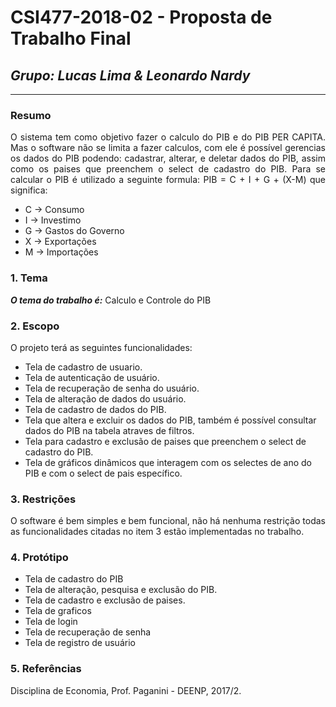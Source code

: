 # **CSI477-2018-02 - Proposta de Trabalho Final**
## *Grupo: Lucas Lima & Leonardo Nardy*

--------------

<!-- Descrever um resumo sobre o trabalho. -->

### Resumo
<p style="text-align: justify;">
  O sistema tem como objetivo fazer o calculo do PIB e do PIB PER CAPITA. Mas o software não se limita a fazer calculos, com ele é possível gerencias os dados do PIB podendo: cadastrar, alterar, e deletar dados do PIB, assim como os paises que preenchem o select de cadastro do PIB. Para se calcular o PIB é utilizado a seguinte formula: PIB = C + I + G + (X-M) que significa:
  
- C -> Consumo
- I -> Investimo
- G -> Gastos do Governo
- X -> Exportações
- M -> Importações

</p>

<!-- Apresentar o tema. -->
### 1. Tema

  ***O tema do trabalho é:*** Calculo e Controle do PIB

<!-- Descrever e limitar o escopo da aplicação. -->
### 2. Escopo
  
  O projeto terá as seguintes funcionalidades:

- Tela de cadastro de usuario.
- Tela de autenticação de usuário.
- Tela de recuperação de senha do usuário.
- Tela de alteração de dados do usuário.
- Tela de cadastro de dados do PIB.
- Tela que altera e excluir os dados do PIB, também é possível consultar dados do PIB na tabela atraves de filtros.
- Tela para cadastro e exclusão de paises que preenchem o select de cadastro do PIB.
- Tela de gráficos dinâmicos que interagem com os selectes de ano do PIB e com o select de pais específico.


<!-- Apresentar restrições de funcionalidades e de escopo. -->
### 3. Restrições
<p style="text-align: justify;">
  O software é bem simples e bem funcional, não há nenhuma restrição todas as funcionalidades citadas no item 3 estão implementadas no trabalho.
</p>  

<!-- Construir alguns protótipos para a aplicação, disponibilizá-los no Github e descrever o que foi considerado. //-->
### 4. Protótipo
  - Tela de cadastro do PIB
  - Tela de alteração, pesquisa e exclusão do PIB.
  - Tela de cadastro e exclusão de paises.
  - Tela de graficos
  - Tela de login
  - Tela de recuperação de senha
  - Tela de registro de usuário

### 5. Referências
Disciplina de Economia, Prof. Paganini - DEENP, 2017/2.
